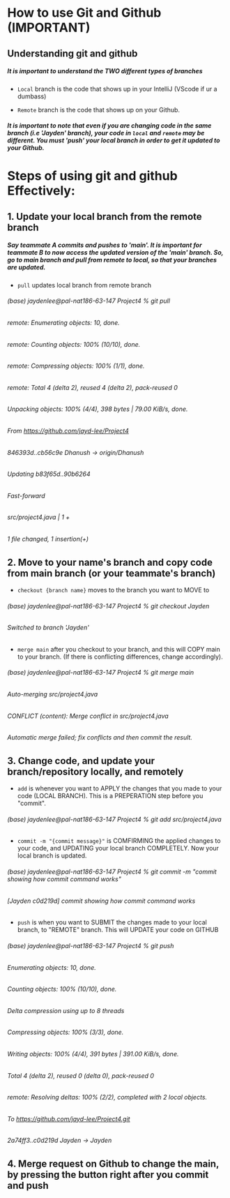 # How to use Git and Github (IMPORTANT)


## Understanding git and github

##### *It is important to understand the TWO different types of branches*

- `Local` branch is the code that shows up in your IntelliJ (VScode if ur a dumbass)

- `Remote` branch is the code that shows up on your Github. 

##### *It is important to note that even if you are changing code in the same branch (i.e 'Jayden' branch), your code in `local` and `remote` may be different. You must 'push' your local branch in order to get it updated to your Github.*

# Steps of using git and github Effectively: 
## 1. Update your local branch from the remote branch
##### Say teammate A commits and pushes to 'main'. It is important for teammate B to now access the updated version of the 'main' branch. So, go to main branch and pull from remote to local, so that your branches are updated.

- `pull` updates local branch from remote branch

###### (base) jaydenlee@pal-nat186-63-147 Project4 % git pull
###### remote: Enumerating objects: 10, done.
###### remote: Counting objects: 100% (10/10), done.
###### remote: Compressing objects: 100% (1/1), done.
###### remote: Total 4 (delta 2), reused 4 (delta 2), pack-reused 0
###### Unpacking objects: 100% (4/4), 398 bytes | 79.00 KiB/s, done.
###### From https://github.com/jayd-lee/Project4
######    846393d..cb56c9e  Dhanush    -> origin/Dhanush
###### Updating b83f65d..90b6264
###### Fast-forward
######  src/project4.java | 1 +
######  1 file changed, 1 insertion(+)




## 2. Move to your name's branch and copy code from main branch (or your teammate's branch)

- `checkout {branch name}` moves to the branch you want to MOVE to

###### (base) jaydenlee@pal-nat186-63-147 Project4 %  git checkout Jayden
###### Switched to branch 'Jayden'


- `merge main` after you checkout to your branch, and this will COPY main to your branch. (If there is conflicting differences, change accordingly).

###### (base) jaydenlee@pal-nat186-63-147 Project4 %  git merge main
###### Auto-merging src/project4.java
###### CONFLICT (content): Merge conflict in src/project4.java
###### Automatic merge failed; fix conflicts and then commit the result.


## 3. Change code, and update your branch/repository locally, and remotely

- `add` is whenever you want to APPLY the changes that you made to your code (LOCAL BRANCH). This is a PREPERATION step before you "commit".

###### (base) jaydenlee@pal-nat186-63-147 Project4 % git add src/project4.java 

- `commit -m "{commit message}"` is COMFIRMING the applied changes to your code, and UPDATING your local branch COMPLETELY. Now your local branch is updated.

###### (base) jaydenlee@pal-nat186-63-147 Project4 % git commit -m "commit showing how commit command works"
###### [Jayden c0d219d] commit showing how commit command works


- `push` is when you want to SUBMIT the changes made to your local branch, to "REMOTE" branch. This will UPDATE your code on GITHUB

###### (base) jaydenlee@pal-nat186-63-147 Project4 % git push
###### Enumerating objects: 10, done.
###### Counting objects: 100% (10/10), done.
###### Delta compression using up to 8 threads
###### Compressing objects: 100% (3/3), done.
###### Writing objects: 100% (4/4), 391 bytes | 391.00 KiB/s, done.
###### Total 4 (delta 2), reused 0 (delta 0), pack-reused 0
###### remote: Resolving deltas: 100% (2/2), completed with 2 local objects.
###### To https://github.com/jayd-lee/Project4.git
######    2a74ff3..c0d219d  Jayden -> Jayden


## 4. Merge request on Github to change the main, by pressing the button right after you commit and push




